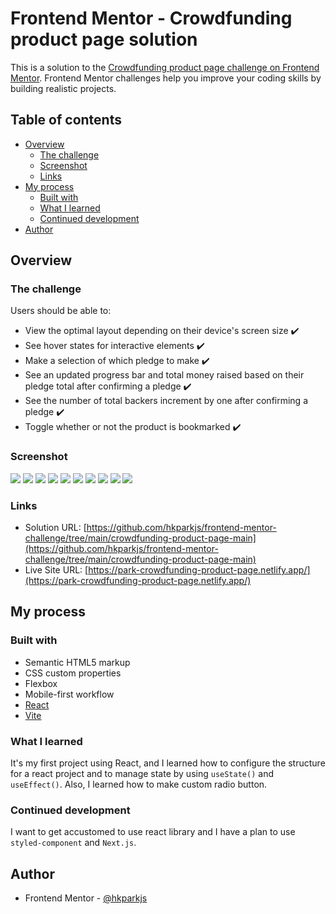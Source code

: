 # Frontend Mentor - Crowdfunding product page solution

This is a solution to the [Crowdfunding product page challenge on Frontend Mentor](https://www.frontendmentor.io/challenges/crowdfunding-product-page-7uvcZe7ZR). Frontend Mentor challenges help you improve your coding skills by building realistic projects. 

## Table of contents

- [Overview](#overview)
  - [The challenge](#the-challenge)
  - [Screenshot](#screenshot)
  - [Links](#links)
- [My process](#my-process)
  - [Built with](#built-with)
  - [What I learned](#what-i-learned)
  - [Continued development](#continued-development)
- [Author](#author)

## Overview

### The challenge

Users should be able to:

- View the optimal layout depending on their device's screen size ✔️
- See hover states for interactive elements ✔️
- Make a selection of which pledge to make ✔️
- See an updated progress bar and total money raised based on their pledge total after confirming a pledge ✔️
- See the number of total backers increment by one after confirming a pledge ✔️
- Toggle whether or not the product is bookmarked ✔️

### Screenshot

![](./screenshot-mobile-1.png)
![](./screenshot-mobile-2.png)
![](./screenshot-mobile-3.png)
![](./screenshot-mobile-4.png)
![](./screenshot-mobile-5.png)
![](./screenshot-mobile-6.png)
![](./screenshot-mobile-7.png)
![](./screenshot-mobile-8.png)
![](./screenshot-desktop-1.png)
![](./screenshot-desktop-2.png)

### Links

- Solution URL: [https://github.com/hkparkjs/frontend-mentor-challenge/tree/main/crowdfunding-product-page-main](https://github.com/hkparkjs/frontend-mentor-challenge/tree/main/crowdfunding-product-page-main)
- Live Site URL: [https://park-crowdfunding-product-page.netlify.app/](https://park-crowdfunding-product-page.netlify.app/)

## My process

### Built with

- Semantic HTML5 markup
- CSS custom properties
- Flexbox
- Mobile-first workflow
- [React](https://reactjs.org/)
- [Vite](https://vitejs.dev/)

### What I learned

It's my first project using React, and I learned how to configure the structure for a react project and to manage state by using `useState()` and `useEffect()`.
Also, I learned how to make custom radio button.

### Continued development

I want to get accustomed to use react library and I have a plan to use `styled-component` and `Next.js`.

## Author

- Frontend Mentor - [@hkparkjs](https://www.frontendmentor.io/profile/hkparkjs)
